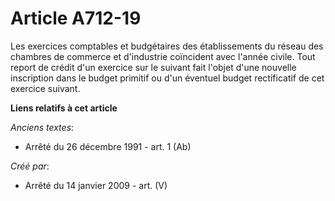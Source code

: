 # Article A712-19

Les exercices comptables et budgétaires des établissements du réseau des chambres de commerce et d'industrie coïncident avec
l'année civile. Tout report de crédit d'un exercice sur le suivant fait l'objet d'une nouvelle inscription dans le budget
primitif ou d'un éventuel budget rectificatif de cet exercice suivant.

**Liens relatifs à cet article**

_Anciens textes_:

  - Arrêté du 26 décembre 1991 - art. 1 (Ab)

_Créé par_:

  - Arrêté du 14 janvier 2009 - art. (V)
